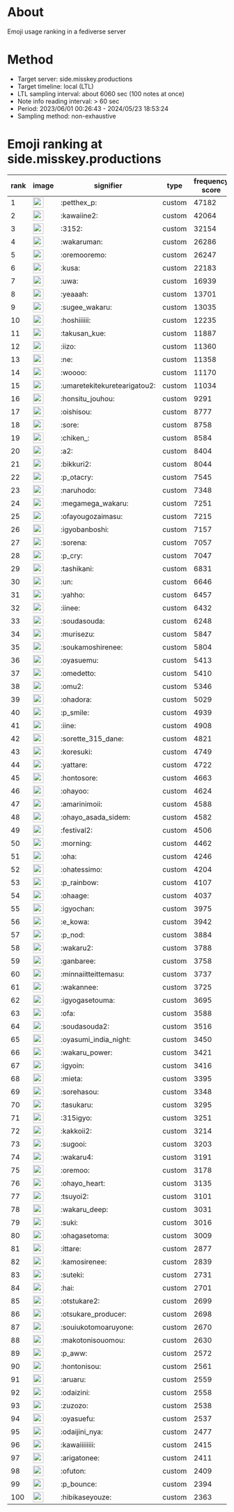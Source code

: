 # About
Emoji usage ranking in a fediverse server

# Method
- Target server: side.misskey.productions
- Target timeline: local (LTL)
- LTL sampling interval: about 6060 sec (100 notes at once)
- Note info reading interval: > 60 sec
- Period: 2023/06/01 00:26:43 - 2024/05/23 18:53:24 
- Sampling method: non-exhaustive

# Emoji ranking at side.misskey.productions

|rank|image|signifier|type|frequency score|
|----|----|----|----|----|
|1|<img height="24" src="https://side.misskey.productions/emoji/petthex_p.webp">|:petthex_p:|custom|47182|
|2|<img height="24" src="https://side.misskey.productions/emoji/kawaiine2.webp">|:kawaiine2:|custom|42064|
|3|<img height="24" src="https://side.misskey.productions/emoji/3152.webp">|:3152:|custom|32154|
|4|<img height="24" src="https://side.misskey.productions/emoji/wakaruman.webp">|:wakaruman:|custom|26286|
|5|<img height="24" src="https://side.misskey.productions/emoji/oremooremo.webp">|:oremooremo:|custom|26247|
|6|<img height="24" src="https://side.misskey.productions/emoji/kusa.webp">|:kusa:|custom|22183|
|7|<img height="24" src="https://side.misskey.productions/emoji/uwa.webp">|:uwa:|custom|16939|
|8|<img height="24" src="https://side.misskey.productions/emoji/yeaaah.webp">|:yeaaah:|custom|13701|
|9|<img height="24" src="https://side.misskey.productions/emoji/sugee_wakaru.webp">|:sugee_wakaru:|custom|13035|
|10|<img height="24" src="https://side.misskey.productions/emoji/hoshiiiiii.webp">|:hoshiiiiii:|custom|12235|
|11|<img height="24" src="https://side.misskey.productions/emoji/takusan_kue.webp">|:takusan_kue:|custom|11887|
|12|<img height="24" src="https://side.misskey.productions/emoji/iizo.webp">|:iizo:|custom|11360|
|13|<img height="24" src="https://side.misskey.productions/emoji/ne.webp">|:ne:|custom|11358|
|14|<img height="24" src="https://side.misskey.productions/emoji/woooo.webp">|:woooo:|custom|11170|
|15|<img height="24" src="https://side.misskey.productions/emoji/umaretekitekuretearigatou2.webp">|:umaretekitekuretearigatou2:|custom|11034|
|16|<img height="24" src="https://side.misskey.productions/emoji/honsitu_jouhou.webp">|:honsitu_jouhou:|custom|9291|
|17|<img height="24" src="https://side.misskey.productions/emoji/oishisou.webp">|:oishisou:|custom|8777|
|18|<img height="24" src="https://side.misskey.productions/emoji/sore.webp">|:sore:|custom|8758|
|19|<img height="24" src="https://side.misskey.productions/emoji/chiken_.webp">|:chiken_:|custom|8584|
|20|<img height="24" src="https://side.misskey.productions/emoji/a2.webp">|:a2:|custom|8404|
|21|<img height="24" src="https://side.misskey.productions/emoji/bikkuri2.webp">|:bikkuri2:|custom|8044|
|22|<img height="24" src="https://side.misskey.productions/emoji/p_otacry.webp">|:p_otacry:|custom|7545|
|23|<img height="24" src="https://side.misskey.productions/emoji/naruhodo.webp">|:naruhodo:|custom|7348|
|24|<img height="24" src="https://side.misskey.productions/emoji/megamega_wakaru.webp">|:megamega_wakaru:|custom|7251|
|25|<img height="24" src="https://side.misskey.productions/emoji/ofayougozaimasu.webp">|:ofayougozaimasu:|custom|7215|
|26|<img height="24" src="https://side.misskey.productions/emoji/igyobanboshi.webp">|:igyobanboshi:|custom|7157|
|27|<img height="24" src="https://side.misskey.productions/emoji/sorena.webp">|:sorena:|custom|7057|
|28|<img height="24" src="https://side.misskey.productions/emoji/p_cry.webp">|:p_cry:|custom|7047|
|29|<img height="24" src="https://side.misskey.productions/emoji/tashikani.webp">|:tashikani:|custom|6831|
|30|<img height="24" src="https://side.misskey.productions/emoji/un.webp">|:un:|custom|6646|
|31|<img height="24" src="https://side.misskey.productions/emoji/yahho.webp">|:yahho:|custom|6457|
|32|<img height="24" src="https://side.misskey.productions/emoji/iinee.webp">|:iinee:|custom|6432|
|33|<img height="24" src="https://side.misskey.productions/emoji/soudasouda.webp">|:soudasouda:|custom|6248|
|34|<img height="24" src="https://side.misskey.productions/emoji/murisezu.webp">|:murisezu:|custom|5847|
|35|<img height="24" src="https://side.misskey.productions/emoji/soukamoshirenee.webp">|:soukamoshirenee:|custom|5804|
|36|<img height="24" src="https://side.misskey.productions/emoji/oyasuemu.webp">|:oyasuemu:|custom|5413|
|37|<img height="24" src="https://side.misskey.productions/emoji/omedetto.webp">|:omedetto:|custom|5410|
|38|<img height="24" src="https://side.misskey.productions/emoji/omu2.webp">|:omu2:|custom|5346|
|39|<img height="24" src="https://side.misskey.productions/emoji/ohadora.webp">|:ohadora:|custom|5029|
|40|<img height="24" src="https://side.misskey.productions/emoji/p_smile.webp">|:p_smile:|custom|4939|
|41|<img height="24" src="https://side.misskey.productions/emoji/iine.webp">|:iine:|custom|4908|
|42|<img height="24" src="https://side.misskey.productions/emoji/sorette_315_dane.webp">|:sorette_315_dane:|custom|4821|
|43|<img height="24" src="https://side.misskey.productions/emoji/koresuki.webp">|:koresuki:|custom|4749|
|44|<img height="24" src="https://side.misskey.productions/emoji/yattare.webp">|:yattare:|custom|4722|
|45|<img height="24" src="https://side.misskey.productions/emoji/hontosore.webp">|:hontosore:|custom|4663|
|46|<img height="24" src="https://side.misskey.productions/emoji/ohayoo.webp">|:ohayoo:|custom|4624|
|47|<img height="24" src="https://side.misskey.productions/emoji/amarinimoii.webp">|:amarinimoii:|custom|4588|
|48|<img height="24" src="https://side.misskey.productions/emoji/ohayo_asada_sidem.webp">|:ohayo_asada_sidem:|custom|4582|
|49|<img height="24" src="https://side.misskey.productions/emoji/festival2.webp">|:festival2:|custom|4506|
|50|<img height="24" src="https://side.misskey.productions/emoji/morning.webp">|:morning:|custom|4462|
|51|<img height="24" src="https://side.misskey.productions/emoji/oha.webp">|:oha:|custom|4246|
|52|<img height="24" src="https://side.misskey.productions/emoji/ohatessimo.webp">|:ohatessimo:|custom|4204|
|53|<img height="24" src="https://side.misskey.productions/emoji/p_rainbow.webp">|:p_rainbow:|custom|4107|
|54|<img height="24" src="https://side.misskey.productions/emoji/ohaage.webp">|:ohaage:|custom|4037|
|55|<img height="24" src="https://side.misskey.productions/emoji/igyochan.webp">|:igyochan:|custom|3975|
|56|<img height="24" src="https://side.misskey.productions/emoji/e_kowa.webp">|:e_kowa:|custom|3942|
|57|<img height="24" src="https://side.misskey.productions/emoji/p_nod.webp">|:p_nod:|custom|3884|
|58|<img height="24" src="https://side.misskey.productions/emoji/wakaru2.webp">|:wakaru2:|custom|3788|
|59|<img height="24" src="https://side.misskey.productions/emoji/ganbaree.webp">|:ganbaree:|custom|3758|
|60|<img height="24" src="https://side.misskey.productions/emoji/minnaiitteittemasu.webp">|:minnaiitteittemasu:|custom|3737|
|61|<img height="24" src="https://side.misskey.productions/emoji/wakannee.webp">|:wakannee:|custom|3725|
|62|<img height="24" src="https://side.misskey.productions/emoji/igyogasetouma.webp">|:igyogasetouma:|custom|3695|
|63|<img height="24" src="https://side.misskey.productions/emoji/ofa.webp">|:ofa:|custom|3588|
|64|<img height="24" src="https://side.misskey.productions/emoji/soudasouda2.webp">|:soudasouda2:|custom|3516|
|65|<img height="24" src="https://side.misskey.productions/emoji/oyasumi_india_night.webp">|:oyasumi_india_night:|custom|3450|
|66|<img height="24" src="https://side.misskey.productions/emoji/wakaru_power.webp">|:wakaru_power:|custom|3421|
|67|<img height="24" src="https://side.misskey.productions/emoji/igyoin.webp">|:igyoin:|custom|3416|
|68|<img height="24" src="https://side.misskey.productions/emoji/mieta.webp">|:mieta:|custom|3395|
|69|<img height="24" src="https://side.misskey.productions/emoji/sorehasou.webp">|:sorehasou:|custom|3348|
|70|<img height="24" src="https://side.misskey.productions/emoji/tasukaru.webp">|:tasukaru:|custom|3295|
|71|<img height="24" src="https://side.misskey.productions/emoji/315igyo.webp">|:315igyo:|custom|3251|
|72|<img height="24" src="https://side.misskey.productions/emoji/kakkoii2.webp">|:kakkoii2:|custom|3214|
|73|<img height="24" src="https://side.misskey.productions/emoji/sugooi.webp">|:sugooi:|custom|3203|
|74|<img height="24" src="https://side.misskey.productions/emoji/wakaru4.webp">|:wakaru4:|custom|3191|
|75|<img height="24" src="https://side.misskey.productions/emoji/oremoo.webp">|:oremoo:|custom|3178|
|76|<img height="24" src="https://side.misskey.productions/emoji/ohayo_heart.webp">|:ohayo_heart:|custom|3135|
|77|<img height="24" src="https://side.misskey.productions/emoji/tsuyoi2.webp">|:tsuyoi2:|custom|3101|
|78|<img height="24" src="https://side.misskey.productions/emoji/wakaru_deep.webp">|:wakaru_deep:|custom|3031|
|79|<img height="24" src="https://side.misskey.productions/emoji/suki.webp">|:suki:|custom|3016|
|80|<img height="24" src="https://side.misskey.productions/emoji/ohagasetoma.webp">|:ohagasetoma:|custom|3009|
|81|<img height="24" src="https://side.misskey.productions/emoji/ittare.webp">|:ittare:|custom|2877|
|82|<img height="24" src="https://side.misskey.productions/emoji/kamosirenee.webp">|:kamosirenee:|custom|2839|
|83|<img height="24" src="https://side.misskey.productions/emoji/suteki.webp">|:suteki:|custom|2731|
|84|<img height="24" src="https://side.misskey.productions/emoji/hai.webp">|:hai:|custom|2701|
|85|<img height="24" src="https://side.misskey.productions/emoji/otstukare2.webp">|:otstukare2:|custom|2699|
|86|<img height="24" src="https://side.misskey.productions/emoji/otsukare_producer.webp">|:otsukare_producer:|custom|2698|
|87|<img height="24" src="https://side.misskey.productions/emoji/souiukotomoaruyone.webp">|:souiukotomoaruyone:|custom|2670|
|88|<img height="24" src="https://side.misskey.productions/emoji/makotonisouomou.webp">|:makotonisouomou:|custom|2630|
|89|<img height="24" src="https://side.misskey.productions/emoji/p_aww.webp">|:p_aww:|custom|2572|
|90|<img height="24" src="https://side.misskey.productions/emoji/hontonisou.webp">|:hontonisou:|custom|2561|
|91|<img height="24" src="https://side.misskey.productions/emoji/aruaru.webp">|:aruaru:|custom|2559|
|92|<img height="24" src="https://side.misskey.productions/emoji/odaizini.webp">|:odaizini:|custom|2558|
|93|<img height="24" src="https://side.misskey.productions/emoji/zuzozo.webp">|:zuzozo:|custom|2538|
|94|<img height="24" src="https://side.misskey.productions/emoji/oyasuefu.webp">|:oyasuefu:|custom|2537|
|95|<img height="24" src="https://side.misskey.productions/emoji/odaijini_nya.webp">|:odaijini_nya:|custom|2477|
|96|<img height="24" src="https://side.misskey.productions/emoji/kawaiiiiiiii.webp">|:kawaiiiiiiii:|custom|2415|
|97|<img height="24" src="https://side.misskey.productions/emoji/arigatonee.webp">|:arigatonee:|custom|2411|
|98|<img height="24" src="https://side.misskey.productions/emoji/ofuton.webp">|:ofuton:|custom|2409|
|99|<img height="24" src="https://side.misskey.productions/emoji/p_bounce.webp">|:p_bounce:|custom|2394|
|100|<img height="24" src="https://side.misskey.productions/emoji/hibikaseyouze.webp">|:hibikaseyouze:|custom|2363|
